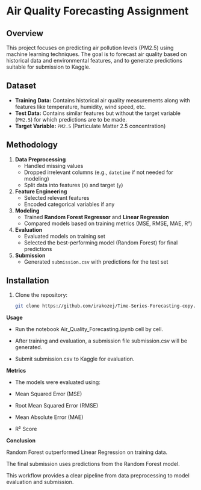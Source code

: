 # Air Quality Forecasting Assignment

## Overview
This project focuses on predicting air pollution levels (PM2.5) using machine learning techniques. The goal is to forecast air quality based on historical data and environmental features, and to generate predictions suitable for submission to Kaggle.

## Dataset
- **Training Data:** Contains historical air quality measurements along with features like temperature, humidity, wind speed, etc.
- **Test Data:** Contains similar features but without the target variable (`PM2.5`) for which predictions are to be made.
- **Target Variable:** `PM2.5` (Particulate Matter 2.5 concentration)

## Methodology
1. **Data Preprocessing**
   - Handled missing values
   - Dropped irrelevant columns (e.g., `datetime` if not needed for modeling)
   - Split data into features (`X`) and target (`y`)
2. **Feature Engineering**
   - Selected relevant features
   - Encoded categorical variables if any
3. **Modeling**
   - Trained **Random Forest Regressor** and **Linear Regression**
   - Compared models based on training metrics (MSE, RMSE, MAE, R²)
4. **Evaluation**
   - Evaluated models on training set
   - Selected the best-performing model (Random Forest) for final predictions
5. **Submission**
   - Generated `submission.csv` with predictions for the test set

## Installation
1. Clone the repository:
   ```bash
   git clone https://github.com/irakozej/Time-Series-Forecasting-copy.git


**Usage**
  - Run the notebook Air_Quality_Forecasting.ipynb cell by cell.

  - After training and evaluation, a submission file submission.csv will be generated.

  - Submit submission.csv to Kaggle for evaluation.

**Metrics**

  - The models were evaluated using:

  - Mean Squared Error (MSE)

  - Root Mean Squared Error (RMSE)

  - Mean Absolute Error (MAE)

  - R² Score

**Conclusion**

Random Forest outperformed Linear Regression on training data.

The final submission uses predictions from the Random Forest model.

This workflow provides a clear pipeline from data preprocessing to model evaluation and submission.
